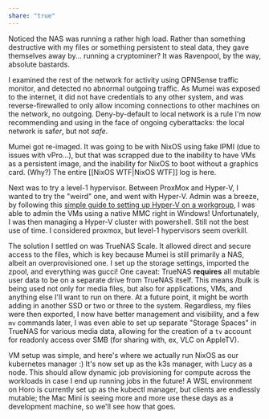 ```yaml
---
share: "true"
---
```

Noticed the NAS was running a rather high load. Rather than something destructive with my files or something persistent to steal data, they gave themselves away by... running a cryptominer? It was Ravenpool, by the way, absolute bastards.

I examined the rest of the network for activity using OPNSense traffic monitor, and detected no abnormal outgoing traffic. As Mumei was exposed to the internet, it did not have credentials to any other system, and was reverse-firewalled to only allow incoming connections to other machines on the network, no outgoing. Deny-by-default to local network is a rule I'm now recommending and using in the face of ongoing cyberattacks: the local network is saf*er*, but not *safe*.

Mumei got re-imaged. It was going to be with NixOS using fake IPMI (due to issues with vPro...), but that was scrapped due to the inability to have VMs as a persistent image, and the inability for NixOS to boot without a graphics card. (Why?) The entire [[NixOS WTF|NixOS WTF]] log is here.

Next was to try a level-1 hypervisor. Between ProxMox and Hyper-V, I wanted to try the "weird" one, and went with Hyper-V. Admin was a breeze, by following this [simple guide to setting up Hyper-V on a workgroup](https://www.tommycoolman.com/2022/01/22/managing-hyper-v-server-in-a-workgroup-environment/), I was able to admin the VMs using a native MMC right in Windows! Unfortunately, I was then managing a Hyper-V cluster with powershell. Still not the best use of time. I considered proxmox, but level-1 hypervisors seem overkill.

The solution I settled on was TrueNAS Scale. It allowed direct and secure access to the files, which is key because Mumei is still primarily a NAS, albeit an overprovisioned one. I set up the storage settings, imported the zpool, and everything was gucci! One caveat: TrueNAS **requires** all mutable user data to be on a separate drive from TrueNAS itself. This means /bulk is being used not only for media files, but also for applications, VMs, and anything else I'll want to run on there. At a future point, it might be worth adding in another SSD or two or three to the system. Regardless, my files were then exported, I now have better management and visibility, and a few `mv` commands later, I was even able to set up separate "Storage Spaces" in TrueNAS for various media data, allowing for the creation of a `tv` account for readonly access over SMB (for sharing with, ex, VLC on AppleTV).

VM setup was simple, and here's where we actually run NixOS as our kubernetes manager :) It's now set up as the k3s manager, with Lucy as a node. This should allow dynamic job provisioning for compute across the workloads in case I end up running jobs in the future! A WSL environment on Horo is currently set up as the kubectl manager, but clients are endlessly mutable; the Mac Mini is seeing more and more use these days as a development machine, so we'll see how that goes.


